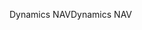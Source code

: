 <span data-ttu-id="6bba0-101">Dynamics NAV</span><span class="sxs-lookup"><span data-stu-id="6bba0-101">Dynamics NAV</span></span>
